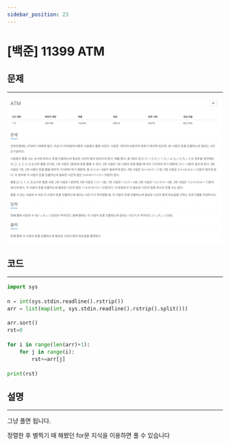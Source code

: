 ```yaml
---
sidebar_position: 23
---
```


# [백준] 11399 ATM

## 문제

---

![Alt text](./img/1-30/image23.png)

## 코드

---

```python
import sys

n = int(sys.stdin.readline().rstrip())
arr = list(map(int, sys.stdin.readline().rstrip().split()))

arr.sort()
rst=0

for i in range(len(arr)+1):
    for j in range(i):
        rst+=arr[j]

print(rst)
```

## 설명

---

그냥 풀면 됩니다.

정렬한 후 별찍기 때 해봤던 for문 지식을 이용하면 풀 수 있습니다
